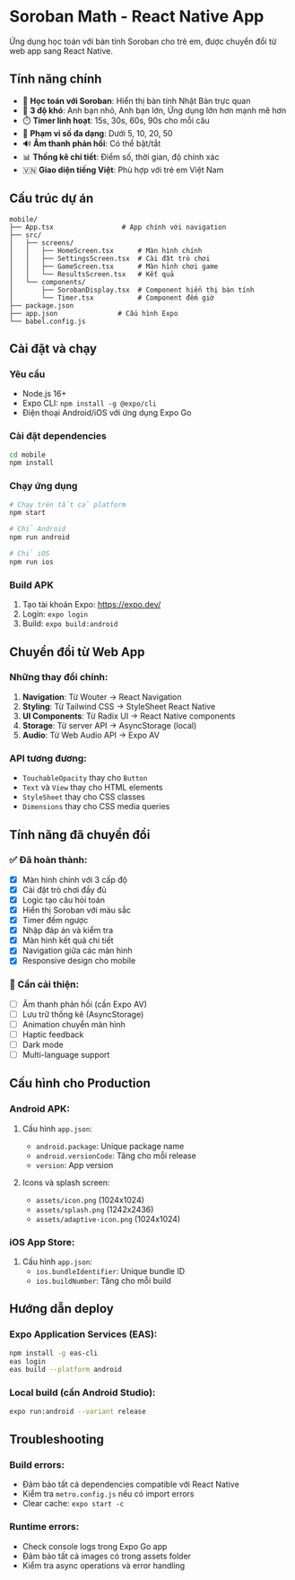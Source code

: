 # Soroban Math - React Native App

Ứng dụng học toán với bàn tính Soroban cho trẻ em, được chuyển đổi từ web app sang React Native.

## Tính năng chính

- 🧮 **Học toán với Soroban**: Hiển thị bàn tính Nhật Bản trực quan
- 🎯 **3 độ khó**: Anh bạn nhỏ, Anh bạn lớn, Ứng dụng lớn hơn mạnh mẽ hơn
- ⏱️ **Timer linh hoạt**: 15s, 30s, 60s, 90s cho mỗi câu
- 🔢 **Phạm vi số đa dạng**: Dưới 5, 10, 20, 50
- 🔊 **Âm thanh phản hồi**: Có thể bật/tắt
- 📊 **Thống kê chi tiết**: Điểm số, thời gian, độ chính xác
- 🇻🇳 **Giao diện tiếng Việt**: Phù hợp với trẻ em Việt Nam

## Cấu trúc dự án

```
mobile/
├── App.tsx                 # App chính với navigation
├── src/
│   ├── screens/
│   │   ├── HomeScreen.tsx      # Màn hình chính
│   │   ├── SettingsScreen.tsx  # Cài đặt trò chơi
│   │   ├── GameScreen.tsx      # Màn hình chơi game
│   │   └── ResultsScreen.tsx   # Kết quả
│   └── components/
│       ├── SorobanDisplay.tsx  # Component hiển thị bàn tính
│       └── Timer.tsx           # Component đếm giờ
├── package.json
├── app.json               # Cấu hình Expo
└── babel.config.js
```

## Cài đặt và chạy

### Yêu cầu
- Node.js 16+
- Expo CLI: `npm install -g @expo/cli`
- Điện thoại Android/iOS với ứng dụng Expo Go

### Cài đặt dependencies
```bash
cd mobile
npm install
```

### Chạy ứng dụng
```bash
# Chạy trên tất cả platform
npm start

# Chỉ Android
npm run android

# Chỉ iOS
npm run ios
```

### Build APK
1. Tạo tài khoản Expo: https://expo.dev/
2. Login: `expo login`
3. Build: `expo build:android`

## Chuyển đổi từ Web App

### Những thay đổi chính:
1. **Navigation**: Từ Wouter → React Navigation
2. **Styling**: Từ Tailwind CSS → StyleSheet React Native
3. **UI Components**: Từ Radix UI → React Native components
4. **Storage**: Từ server API → AsyncStorage (local)
5. **Audio**: Từ Web Audio API → Expo AV

### API tương đương:
- `TouchableOpacity` thay cho `Button`
- `Text` và `View` thay cho HTML elements
- `StyleSheet` thay cho CSS classes
- `Dimensions` thay cho CSS media queries

## Tính năng đã chuyển đổi

### ✅ Đã hoàn thành:
- [x] Màn hình chính với 3 cấp độ
- [x] Cài đặt trò chơi đầy đủ
- [x] Logic tạo câu hỏi toán
- [x] Hiển thị Soroban với màu sắc
- [x] Timer đếm ngược
- [x] Nhập đáp án và kiểm tra
- [x] Màn hình kết quả chi tiết
- [x] Navigation giữa các màn hình
- [x] Responsive design cho mobile

### 🔄 Cần cải thiện:
- [ ] Âm thanh phản hồi (cần Expo AV)
- [ ] Lưu trữ thống kê (AsyncStorage)
- [ ] Animation chuyển màn hình
- [ ] Haptic feedback
- [ ] Dark mode
- [ ] Multi-language support

## Cấu hình cho Production

### Android APK:
1. Cấu hình `app.json`:
   - `android.package`: Unique package name
   - `android.versionCode`: Tăng cho mỗi release
   - `version`: App version

2. Icons và splash screen:
   - `assets/icon.png` (1024x1024)
   - `assets/splash.png` (1242x2436)
   - `assets/adaptive-icon.png` (1024x1024)

### iOS App Store:
1. Cấu hình `app.json`:
   - `ios.bundleIdentifier`: Unique bundle ID
   - `ios.buildNumber`: Tăng cho mỗi build

## Hướng dẫn deploy

### Expo Application Services (EAS):
```bash
npm install -g eas-cli
eas login
eas build --platform android
```

### Local build (cần Android Studio):
```bash
expo run:android --variant release
```

## Troubleshooting

### Build errors:
- Đảm bảo tất cả dependencies compatible với React Native
- Kiểm tra `metro.config.js` nếu có import errors
- Clear cache: `expo start -c`

### Runtime errors:
- Check console logs trong Expo Go app
- Đảm bảo tất cả images có trong assets folder
- Kiểm tra async operations và error handling